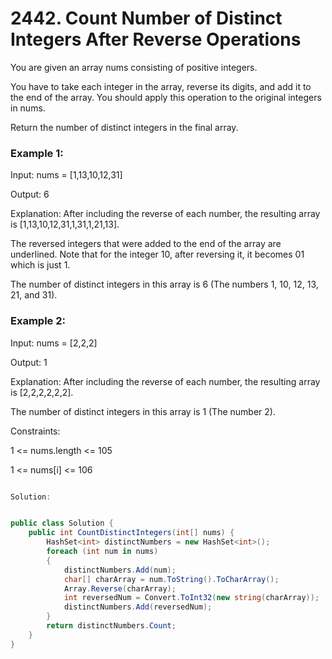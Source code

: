 # 2442. Count Number of Distinct Integers After Reverse Operations
You are given an array nums consisting of positive integers.

You have to take each integer in the array, reverse its digits, and add it to the end of the array. You should apply this operation to the original integers in nums.

Return the number of distinct integers in the final array.

 

### Example 1:

Input: nums = [1,13,10,12,31]

Output: 6

Explanation: After including the reverse of each number, the resulting array is [1,13,10,12,31,1,31,1,21,13].

The reversed integers that were added to the end of the array are underlined. Note that for the integer 10, after reversing it, it becomes 01 which is just 1.

The number of distinct integers in this array is 6 (The numbers 1, 10, 12, 13, 21, and 31).
### Example 2:

Input: nums = [2,2,2]

Output: 1

Explanation: After including the reverse of each number, the resulting array is [2,2,2,2,2,2].

The number of distinct integers in this array is 1 (The number 2).
 

Constraints:

1 <= nums.length <= 105

1 <= nums[i] <= 106


```csharp

Solution:


public class Solution {
    public int CountDistinctIntegers(int[] nums) {
        HashSet<int> distinctNumbers = new HashSet<int>();      
        foreach (int num in nums)
        {
            distinctNumbers.Add(num);
            char[] charArray = num.ToString().ToCharArray();
            Array.Reverse(charArray);
            int reversedNum = Convert.ToInt32(new string(charArray));
            distinctNumbers.Add(reversedNum);
        }
        return distinctNumbers.Count;
    }
}

```
